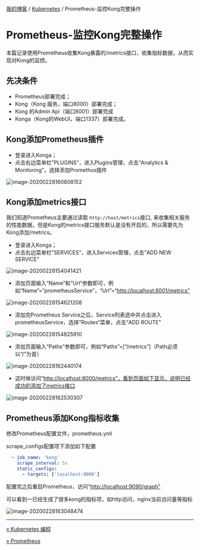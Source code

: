 [我的博客](../_index.md) / [Kubernetes](_index.md) / Prometheus-监控Kong完整操作

# Prometheus-监控Kong完整操作

本篇记录使用Prometheus收集Kong暴露的/metrics接口，收集指标数据，从而实现对Kong的监控。

## 先决条件

- Prometheus部署完成；
- Kong（Kong 服务，端口8000）部署完成；
- Kong 的Admin Api（端口8001）部署完成
- Konga（Kong的WebUI，端口1337）部署完成。

## Kong添加Prometheus插件

- 登录进入Konga；
- 点击右边菜单栏”PLUGINS“，进入Plugins管理，点击“Analytics & Monitoring”，选择添加Promethus插件

![image-20200228160808152](https://fs.poneding.com/images/image-20200228160808152.png)

## Kong添加metrics接口

我们知道Prometheus主要通过读取 `http://host/metrics`接口, 来收集相关服务的性能数据，但是Kong的metrics接口服务默认是没有开启的，所以需要先为Kong添加/metrics。

- 登录进入Konga；
- 点击右边菜单栏”SERVICES“，进入Services管理，点击“ADD NEW SERVICE”

![image-20200228154041421](https://fs.poneding.com/images/image-20200228154041421.png)

- 添加页面输入“Name”和“Url”参数即可，例如“Name”=“prometheusService”，“Url”=“<http://localhost:8001/metrics”>

![image-20200228154621208](https://fs.poneding.com/images/image-20200228154621208.png)

- 添加完Prometheus Service之后，Service列表选中并点击进入prometheusService，选择”Routes“菜单，点击“ADD ROUTE”

![image-20200228154825910](https://fs.poneding.com/images/image-20200228154825910.png)

- 添加页面输入“Paths”参数即可，例如“Paths”=[“/metrics”]（Path必须以“/”为首）

![image-20200228162440174](https://fs.poneding.com/images/image-20200228162440174.png)

- 这时候访问“<http://localhost:8000/metrics”，看到页面如下显示，说明已经成功的添加了metrics接口>

![image-20200228162530307](https://fs.poneding.com/images/image-20200228162530307.png)

## Prometheus添加Kong指标收集

修改Prometheus配置文件，prometheus.yml

scrape_configs配置项下添加如下配置

```yaml
  - job_name: 'kong'
    scrape_interval: 5s
    static_configs:
      - targets: ['localhost:8000']
```

配置完之后重启Prometheus，访问“<http://localhost:9090/graph”>

可以看到一已经生成了很多kong的指标项，如http访问，nginx当前访问量等指标

![image-20200228163048474](https://fs.poneding.com/images/image-20200228163048474.png)

---
[« Kubernetes 编程](prgramming-kubernetes.md)

[» Prometheus](prometheus.md)
